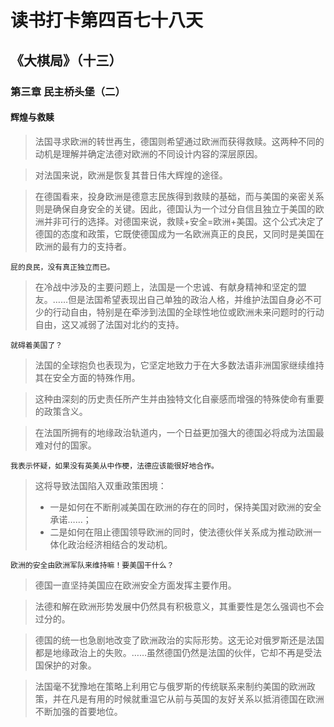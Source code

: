 # 读书打卡第四百七十八天
## 《大棋局》（十三）
### 第三章 民主桥头堡（二）
#### 辉煌与救赎

> 法国寻求欧洲的转世再生，德国则希望通过欧洲而获得救赎。这两种不同的动机是理解并确定法德对欧洲的不同设计内容的深层原因。

> 对法国来说，欧洲是恢复其昔日伟大辉煌的途径。

> 在德国看来，投身欧洲是德意志民族得到救赎的基础，而与美国的亲密关系则是确保自身安全的关键。因此，德国认为一个过分自信且独立于美国的欧洲并非可行的选择。对德国来说，救赎+安全=欧洲+美国。这个公式决定了德国的态度和政策，它既使德国成为一名欧洲真正的良民，又同时是美国在欧洲的最有力的支持者。
```
屁的良民，没有真正独立而已。
```
> 在冷战中涉及的主要问题上，法国是一个忠诚、有献身精神和坚定的盟友。……但是法国希望表现出自己单独的政治人格，并维护法国自身必不可少的行动自由，特别是在牵涉到法国的全球性地位或欧洲未来问题时的行动自由，这又减弱了法国对北约的支持。
```
就碍着美国了？
```
> 法国的全球抱负也表现为，它坚定地致力于在大多数法语非洲国家继续维持其在安全方面的特殊作用。

> 这种由深刻的历史责任所产生并由独特文化自豪感而增强的特殊使命有重要的政策含义。

> 在法国所拥有的地缘政治轨道内，一个日益更加强大的德国必将成为法国最难对付的国家。
```
我表示怀疑，如果没有英美从中作梗，法德应该能很好地合作。
```
> 这将导致法国陷入双重政策困境：
> * 一是如何在不断削减美国在欧洲的存在的同时，保持美国对欧洲的安全承诺……；
> * 二是如何在阻止德国领导欧洲的同时，使法德伙伴关系成为推动欧洲一体化政治经济相结合的发动机。
```
欧洲的安全由欧洲军队来维持嘛！要美国干什么？
```
> 德国一直坚持美国应在欧洲安全方面发挥主要作用。

> 法德和解在欧洲形势发展中仍然具有积极意义，其重要性是怎么强调也不会过分的。

> 德国的统一也急剧地改变了欧洲政治的实际形势。这无论对俄罗斯还是法国都是地缘政治上的失败。……虽然德国仍然是法国的伙伴，它却不再是受法国保护的对象。

> 法国毫不犹豫地在策略上利用它与俄罗斯的传统联系来制约美国的欧洲政策，并在凡是有用的时候就重温它从前与英国的友好关系以抵消德国在欧洲不断加强的首要地位。